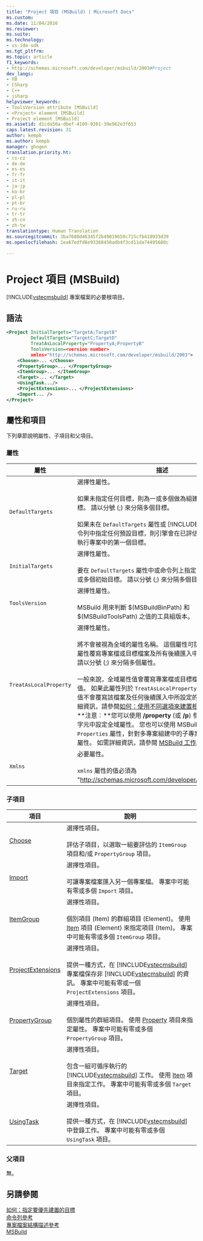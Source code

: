 ```yaml
---
title: "Project 項目 (MSBuild) | Microsoft Docs"
ms.custom: 
ms.date: 11/04/2016
ms.reviewer: 
ms.suite: 
ms.technology:
- vs-ide-sdk
ms.tgt_pltfrm: 
ms.topic: article
f1_keywords:
- http://schemas.microsoft.com/developer/msbuild/2003#Project
dev_langs:
- VB
- CSharp
- C++
- jsharp
helpviewer_keywords:
- ToolsVersion attribute [MSBuild]
- <Project> element [MSBuild]
- Project element [MSBuild]
ms.assetid: d1cda56a-dbef-4109-9201-39e962e3f653
caps.latest.revision: 31
author: kempb
ms.author: kempb
manager: ghogen
translation.priority.ht:
- cs-cz
- de-de
- es-es
- fr-fr
- it-it
- ja-jp
- ko-kr
- pl-pl
- pt-br
- ru-ru
- tr-tr
- zh-cn
- zh-tw
translationtype: Human Translation
ms.sourcegitcommit: 3ba7680d46345f2b49019659c715cfb418933d39
ms.openlocfilehash: 1ea67edfd8e93368450adb4f3cd11da74495680c

---
```

# <a name="project-element-msbuild"></a>Project 項目 (MSBuild)
[!INCLUDE[vstecmsbuild](../extensibility/internals/includes/vstecmsbuild_md.md)] 專案檔案的必要根項目。  
  
## <a name="syntax"></a>語法  
  
```xml  
<Project InitialTargets="TargetA;TargetB"  
         DefaultTargets="TargetC;TargetD"  
         TreatAsLocalProperty="PropertyA;PropertyB"  
         ToolsVersion=<version number>  
         xmlns="http://schemas.microsoft.com/developer/msbuild/2003">  
    <Choose>... </Choose>  
    <PropertyGroup>... </PropertyGroup>  
    <ItemGroup>... </ItemGroup>  
    <Target>... </Target>  
    <UsingTask.../>  
    <ProjectExtensions>... </ProjectExtensions>  
    <Import... />  
</Project>  
```  
  
## <a name="attributes-and-elements"></a>屬性和項目  
 下列章節說明屬性、子項目和父項目。  
  
### <a name="attributes"></a>屬性  
  
|屬性|描述|  
|---------------|-----------------|  
|`DefaultTargets`|選擇性屬性。<br /><br /> 如果未指定任何目標，則為一或多個做為組建進入點的預設目標。 請以分號 (;) 來分隔多個目標。<br /><br /> 如果未在 `DefaultTargets` 屬性或 [!INCLUDE[vstecmsbuild](../extensibility/internals/includes/vstecmsbuild_md.md)] 命令列中指定任何預設目標，則引擎會在已評估 [Import](../msbuild/import-element-msbuild.md) 項目之後執行專案中的第一個目標。|  
|`InitialTargets`|選擇性屬性。<br /><br /> 要在 `DefaultTargets` 屬性中或命令列上指定目標之前執行的一或多個初始目標。 請以分號 (;) 來分隔多個目標。|  
|`ToolsVersion`|選擇性屬性。<br /><br /> MSBuild 用來判斷 $(MSBuildBinPath) 和 $(MSBuildToolsPath) 之值的工具組版本。|  
|`TreatAsLocalProperty`|選擇性屬性。<br /><br /> 將不會被視為全域的屬性名稱。 這個屬性可防止特定的命令列屬性覆寫專案檔或目標檔案及所有後續匯入中設定的屬性值。 請以分號 (;) 來分隔多個屬性。<br /><br /> 一般來說，全域屬性值會覆寫專案檔或目標檔案中所設定的屬性值。 如果此屬性列於 `TreatAsLocalProperty` 值中，則全域屬性值不會覆寫該檔案及任何後續匯入中所設定的屬性值。 如需詳細資訊，請參閱[如何：使用不同選項來建置相同的原始程式檔](../msbuild/how-to-build-the-same-source-files-with-different-options.md)。 **注意︰**您可以使用 **/property** (或 **/p**) 參數，在命令提示字元中設定全域屬性。 您也可以使用 MSBuild 工作的 `Properties` 屬性，針對多專案組建中的子專案設定或修改全域屬性。 如需詳細資訊，請參閱 [MSBuild 工作](../msbuild/msbuild-task.md)。|  
|`Xmlns`|必要屬性。<br /><br /> `xmlns` 屬性的值必須為 "http://schemas.microsoft.com/developer/msbuild/2003"。|  
  
### <a name="child-elements"></a>子項目  
  
|項目|說明|  
|-------------|-----------------|  
|[Choose](../msbuild/choose-element-msbuild.md)|選擇性項目。<br /><br /> 評估子項目，以選取一組要評估的 `ItemGroup` 項目和/或 `PropertyGroup` 項目。|  
|[Import](../msbuild/import-element-msbuild.md)|選擇性項目。<br /><br /> 可讓專案檔案匯入另一個專案檔。 專案中可能有零或多個 `Import` 項目。|  
|[ItemGroup](../msbuild/itemgroup-element-msbuild.md)|選擇性項目。<br /><br /> 個別項目 (Item) 的群組項目 (Element)。 使用 [Item](../msbuild/item-element-msbuild.md) 項目 (Element) 來指定項目 (Item)。 專案中可能有零或多個 `ItemGroup` 項目。|  
|[ProjectExtensions](../msbuild/projectextensions-element-msbuild.md)|選擇性項目。<br /><br /> 提供一種方式，在 [!INCLUDE[vstecmsbuild](../extensibility/internals/includes/vstecmsbuild_md.md)] 專案檔保存非 [!INCLUDE[vstecmsbuild](../extensibility/internals/includes/vstecmsbuild_md.md)] 的資訊。 專案中可能有零或一個 `ProjectExtensions` 項目。|  
|[PropertyGroup](../msbuild/propertygroup-element-msbuild.md)|選擇性項目。<br /><br /> 個別屬性的群組項目。 使用 [Property](../msbuild/property-element-msbuild.md) 項目來指定屬性。 專案中可能有零或多個 `PropertyGroup` 項目。|  
|[Target](../msbuild/target-element-msbuild.md)|選擇性項目。<br /><br /> 包含一組可循序執行的 [!INCLUDE[vstecmsbuild](../extensibility/internals/includes/vstecmsbuild_md.md)] 工作。 使用 [Item](../msbuild/task-element-msbuild.md) 項目來指定工作。 專案中可能有零或多個 `Target` 項目。|  
|[UsingTask](../msbuild/usingtask-element-msbuild.md)|選擇性項目。<br /><br /> 提供一種方式，在 [!INCLUDE[vstecmsbuild](../extensibility/internals/includes/vstecmsbuild_md.md)] 中登錄工作。 專案中可能有零或多個 `UsingTask` 項目。|  
  
### <a name="parent-elements"></a>父項目  
 無。  
  
## <a name="see-also"></a>另請參閱  
 [如何：指定要優先建置的目標](../msbuild/how-to-specify-which-target-to-build-first.md)   
 [命令列參考](../msbuild/msbuild-command-line-reference.md)   
 [專案檔案結構描述參考](../msbuild/msbuild-project-file-schema-reference.md)   
 [MSBuild](../msbuild/msbuild.md)


<!--HONumber=Feb17_HO4-->


